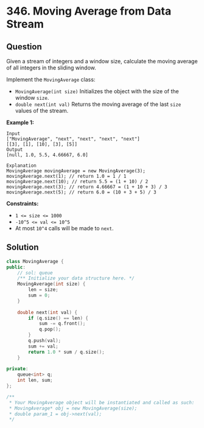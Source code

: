 # 346. Moving Average from Data Stream

## Question

Given a stream of integers and a window size, calculate the moving average of all integers in the sliding window.

Implement the `MovingAverage` class:

* `MovingAverage(int size)` Initializes the object with the size of the window `size`.
* `double next(int val)` Returns the moving average of the last `size` values of the stream.

**Example 1:**

```text
Input
["MovingAverage", "next", "next", "next", "next"]
[[3], [1], [10], [3], [5]]
Output
[null, 1.0, 5.5, 4.66667, 6.0]

Explanation
MovingAverage movingAverage = new MovingAverage(3);
movingAverage.next(1); // return 1.0 = 1 / 1
movingAverage.next(10); // return 5.5 = (1 + 10) / 2
movingAverage.next(3); // return 4.66667 = (1 + 10 + 3) / 3
movingAverage.next(5); // return 6.0 = (10 + 3 + 5) / 3
```

**Constraints:**

* `1 <= size <= 1000`
* `-10^5 <= val <= 10^5`
* At most `10^4` calls will be made to `next`.

## Solution

```cpp
class MovingAverage {
public:
    // sol: queue
    /** Initialize your data structure here. */
    MovingAverage(int size) {
        len = size;
        sum = 0;
    }
    
    double next(int val) {
        if (q.size() == len) {
            sum -= q.front();
            q.pop();
        }
        q.push(val);
        sum += val;
        return 1.0 * sum / q.size();
    }
    
private:
    queue<int> q;
    int len, sum;
};

/**
 * Your MovingAverage object will be instantiated and called as such:
 * MovingAverage* obj = new MovingAverage(size);
 * double param_1 = obj->next(val);
 */
```

